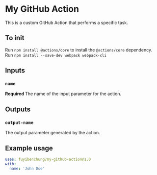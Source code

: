 # My GitHub Action

This is a custom GitHub Action that performs a specific task.

## To init
Run `npm install @actions/core` to install the `@actions/core` dependency.
Run `npm install --save-dev webpack webpack-cli`

## Inputs

### `name`

**Required** The name of the input parameter for the action.

## Outputs

### `output-name`

The output parameter generated by the action.

## Example usage

```yaml
uses: fuyibenchung/my-github-action@1.0
with:
  name: 'John Doe'